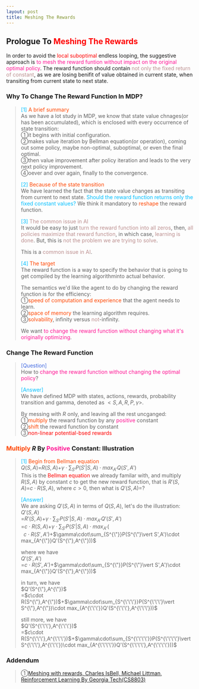 ```yaml
---
layout: post
title: Meshing The Rewards
---
```


## Prologue To <font color="Red">Meshing The Rewards</font>
<p class="message">
In order to avoid the <font color="Red">local suboptimal</font> endless looping, the suggestive approach is <font color="DeepPink">to mesh the reward funtion without impact on the original optimal policy</font>.  The reward function should contain <font color="RosyBrown">not only the fixed return of constant</font>, as we are losing benifit of value obtained in current state, when transiting from current state to next state.  
</p>

### Why To Change The Reward Function In MDP?
><font color="DeepSkyBlue">[1]</font>
><font color="OrangeRed">A brief summary</font>  
>As we have a lot study in MDP, we know that state value chnages(or has been accumulated), which is enclosed with every occurrence of state transition:  
>&#10112;it begins with initial configuration.  
>&#10113;makes value iteration by Bellman equation(or operation), coming out some policy, maybe non-optimal, suboptimal, or even the final optimal.  
>&#10114;then value improvement after policy iteration and leads to the very next policy improvement.  
>&#10115;oever and over again, finally to the convergence.  
>
><font color="DeepSkyBlue">[2]</font>
><font color="OrangeRed">Because of the state transition</font>  
>We have learned the fact that the state value changes as transiting from current to next state.  <font color="DeepSkyBlue">Should the reward function returns only the fixed constant values?</font>  We think it mandatory to <font color="OrangeRed">reshape</font> the reward function.  
>
><font color="DeepSkyBlue">[3]</font>
><font color="RosyBrown">The common issue in AI</font>  
>It would be easy to just <font color="RosyBrown">turn the reward function into all zeros</font>, then, <font color="RosyBrown">all policies maximize that reward function</font>, in which case, <font color="RosyBrown">learning is done</font>.  But, this is <font color="RosyBrown">not the problem we are trying to solve</font>.  
>
>This is a <font color="RosyBrown">common issue in AI</font>.
>
><font color="DeepSkyBlue">[4]</font>
><font color="OrangeRed">The target</font>  
>The reward function is a way to specify the behavior that is going to get compiled by the learning algorithminto actual behavior.  
>
>The semantics we'd like the agent to do by changing the reward function is for the efficiency:  
>&#10112;<font color="OrangeRed">speed of computation and experience</font> that the agent needs to learn.  
>&#10113;<font color="OrangeRed">space of memory</font> the learning algorithm requires.  
>&#10114;<font color="OrangeRed">solvability</font>, infinity versus <font color="RosyBrown">not</font>-infinity.  
>
>We want <font color="DeepPink">to change the reward function without changing what it's originally optimizing</font>.  

### Change The Reward Function
><font color="RoyalBlue">[Question]</font>  
>How to <font color="DeepPink">change the reward function without changing the optimal policy</font>?  
>
><font color="DeepSkyBlue">[Answer]</font>  
>We have defined MDP with states, actions, rewards, probability transition and gamma, denoted as $<S,A,R,P,\gamma>$.  
>
>By messing with $R$ only, and leaving all the rest uncganged:  
>&#10112;<font color="OrangeRed">multiply</font> the reward function by any <font color="DeepPink">positive</font> constant  
>&#10113;<font color="OrangeRed">shift</font> the reward function by constant  
>&#10114;<font color="Red">non-linear potential-bsed rewards</font>  

### <font color="OrangeRed">Multiply</font> $R$ By <font color="DeepPink">Positive</font> Constant: Illustration
><font color="DeepSkyBlue">[1]</font>
><font color="OrangeRed">Begin from Bellman equation</font>  
>$Q(S,A)$=$R(S,A)$+$\gamma\cdot\sum_{S'}P(S'\vert S,A)\cdot max_{A'}Q(S',A')$  
>This is the <font color="Red">Bellman equation</font> we already familar with, and multiply $R(S,A)$ by constant $c$ to get the new reward function, that is $R'(S,A)$=$c\cdot R(S,A)$, where $c>0$, then what is $Q'(S,A)$=?  
>
><font color="DeepSkyBlue">[Answer]</font>  
>We are asking $Q'(S,A)$ in terms of $Q(S,A)$, let's do the illustration:  
>$Q'(S,A)$  
>=$R'(S,A)$+$\gamma\cdot\sum_{S'}P(S'\vert S,A)\cdot max_{A'}Q'(S',A')$  
>=$c\cdot R(S,A)$+$\gamma\cdot\sum_{S'}P(S'\vert S,A)\cdot max_{A'}($  
>$\;\;c\cdot R(S',A')$+$\gamma\cdot\sum_{S^{\"}}P(S^{\"}\vert S',A')\cdot max_{A^{\"}}Q'(S^{\"},A^{\"}))$  
>
>where we have  
>$Q'(S',A')$  
>=$c\cdot R(S',A')$+$\gamma\cdot\sum_{S^{\"}}P(S^{\"}\vert S',A')\cdot max_{A^{\"}}Q'(S^{\"},A^{\"}))$  
>
>in turn, we have  
>$Q'(S^{\"},A^{\"})$  
>=$c\cdot R(S^{\"},A^{\"})$+$\gamma\cdot\sum_{S^{\'\'\'}}P(S^{\'\'\'}\vert S^{\"},A^{\"})\cdot max_{A^{\'\'\'}}Q'(S^{\'\'\'},A^{\'\'\'}))$  
>
>still more, we have  
>$Q'(S^{\'\'\'},A^{\'\'\'})$  
>=$c\cdot R(S^{\'\'\'},A^{\'\'\'})$+$\gamma\cdot\sum_{S^{\'\'\'\'}}P(S^{\'\'\'\'}\vert S^{\'\'\'},A^{\'\'\'})\cdot max_{A^{\'\'\'\'}}Q'(S^{\'\'\'\'},A^{\'\'\'\'}))$  

### Addendum
>&#10112;[Meshing with rewards, Charles IsBell, Michael Littman, Reinforcement Learning By Georgia Tech(CS8803)](https://classroom.udacity.com/courses/ud600/lessons/4388428967/concepts/43556087730923)  

<!-- Γ -->
<!-- \Omega -->
<!-- \cap intersection -->
<!-- \cup union -->
<!-- \frac{\Gamma(k + n)}{\Gamma(n)} \frac{1}{r^k}  -->
<!-- \mbox{\large$\vert$}\nolimits_0^\infty -->
<!-- \vert_0^\infty -->
<!-- \vert_{0.5}^{\infty} -->
<!-- &prime; ′ -->
<!-- &Prime; ″ -->
<!-- $E\lbrack X\rbrack$ -->
<!-- \overline{X_n} -->
<!-- \underset{Succss}P -->
<!-- \frac{{\overline {X_n}}-\mu}{S/\sqrt n} -->
<!-- \lim_{t\rightarrow\infty} -->
<!-- \int_{0}^{a}\lambda\cdot e^{-\lambda\cdot t}\operatorname dt -->
<!-- \Leftrightarrow -->
<!-- \prod_{v\in V} -->
<!-- \subset -->
<!-- \subseteq -->
<!-- \varnothing -->
<!-- \perp -->
<!-- \overset\triangle= -->
<!-- \left|X\right| -->
<!-- \xrightarrow{r_t} -->
<!-- \left\|?\right\| => ||?||-->
<!-- \left|?\right| => |?|-->
<!-- \lbrack BQ\rbrack => [BQ] -->
<!-- \subset -->
<!-- \subseteq -->

<!-- Notes -->
<!-- <font color="OrangeRed">items, verb, to make it the focus, mathematic expression</font> -->
<!-- <font color="Red">KKT</font> -->
<!-- <font color="Red">SMO heuristics</font> -->
<!-- <font color="Red">F</font> distribution -->
<!-- <font color="Red">t</font> distribution -->
<!-- <font color="DeepSkyBlue">suggested item, soft item</font> -->
<!-- <font color="RoyalBlue">old alpha, quiz, example</font> -->
<!-- <font color="Green">new alpha</font> -->

<!-- <font color="#C20000">conclusion, finding</font> -->
<!-- <font color="DeepPink">positive conclusion, finding</font> -->
<!-- <font color="RosyBrown">negative conclusion, finding</font> -->

<!-- <font color="#00ADAD">policy</font> -->
<!-- <font color="#6100A8">full observable</font> -->
<!-- <font color="#FFAC12">partial observable</font> -->
<!-- <font color="#EB00EB">stochastic</font> -->
<!-- <font color="#8400E6">state transition</font> -->
<!-- <font color="#D600D6">discount factor gamma $\gamma$</font> -->
<!-- <font color="#D600D6">$V(S)$</font> -->
<!-- <font color="#9300FF">immediate reward R(S)</font> -->

<!-- ### <font color="RoyalBlue">Example</font>: Illustration By Rainy And Sunny Days In One Week -->
<!-- <font color="RoyalBlue">[Question]</font> -->
<!-- <font color="DeepSkyBlue">[Answer]</font> -->

<!-- <font color="Brown">Notes::mjtsai1974</font> -->

<!-- 
[1]Given the vehicles pass through a highway toll station is $6$ per minute, what is the probability that no cars within $30$ seconds?
><font color="DeepSkyBlue">[1]</font>
><font color="OrangeRed">Given the vehicles pass through a highway toll station is $6$ per minute, what is the probability that no cars within $30$ seconds?</font>  
-->

<!--
><font color="DeepSkyBlue">[Notes]</font>
><font color="OrangeRed">Why at this moment, the Poisson and exponential probability come out with different result?</font>  
-->

<!-- https://www.medcalc.org/manual/gamma_distribution_functions.php -->
<!-- https://www.statlect.com/probability-distributions/student-t-distribution#hid5 -->
<!-- http://www.wiris.com/editor/demo/en/ -->